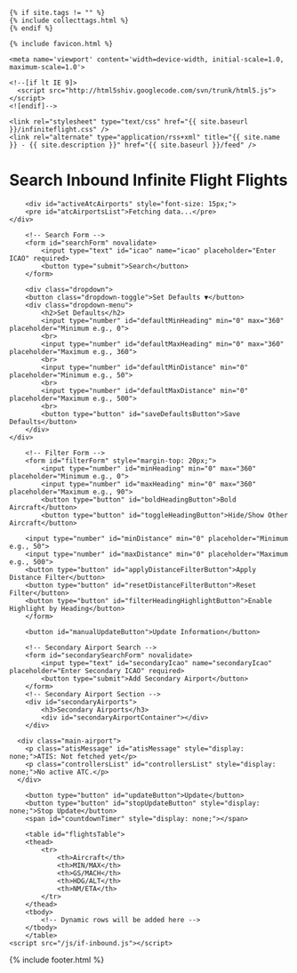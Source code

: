 <html>
  <head>
    <title>Infinite Flight Inbound Search</title>
     
    {% if site.tags != "" %}
    {% include collecttags.html %}
    {% endif %}
    
    {% include favicon.html %}
    
    <meta name='viewport' content='width=device-width, initial-scale=1.0, maximum-scale=1.0'>

    <!--[if lt IE 9]>
      <script src="http://html5shiv.googlecode.com/svn/trunk/html5.js"></script>
    <![endif]-->

    <link rel="stylesheet" type="text/css" href="{{ site.baseurl }}/infiniteflight.css" />
    <link rel="alternate" type="application/rss+xml" title="{{ site.name }} - {{ site.description }}" href="{{ site.baseurl }}/feed" />
  </head>

  <body>
    <div class="container">
        <h1>Search Inbound Infinite Flight Flights</h1>
        
        <div id="activeAtcAirports" style="font-size: 15px;">
        <pre id="atcAirportsList">Fetching data...</pre>
    </div>

        <!-- Search Form -->
        <form id="searchForm" novalidate>
            <input type="text" id="icao" name="icao" placeholder="Enter ICAO" required>
            <button type="submit">Search</button>
        </form>
        
        <div class="dropdown">
        <button class="dropdown-toggle">Set Defaults ▼</button>
        <div class="dropdown-menu">
            <h2>Set Defaults</h2>
            <input type="number" id="defaultMinHeading" min="0" max="360" placeholder="Minimum e.g., 0">
            <br>
            <input type="number" id="defaultMaxHeading" min="0" max="360" placeholder="Maximum e.g., 360">
            <br>
            <input type="number" id="defaultMinDistance" min="0" placeholder="Minimum e.g., 50">
            <br>
            <input type="number" id="defaultMaxDistance" min="0" placeholder="Maximum e.g., 500">
            <br>
            <button type="button" id="saveDefaultsButton">Save Defaults</button>
        </div>
    </div>

        <!-- Filter Form -->
        <form id="filterForm" style="margin-top: 20px;">
            <input type="number" id="minHeading" min="0" max="360" placeholder="Minimum e.g., 0">
            <input type="number" id="maxHeading" min="0" max="360" placeholder="Maximum e.g., 90">
            <button type="button" id="boldHeadingButton">Bold Aircraft</button>
            <button type="button" id="toggleHeadingButton">Hide/Show Other Aircraft</button>
            
        <input type="number" id="minDistance" min="0" placeholder="Minimum e.g., 50">
        <input type="number" id="maxDistance" min="0" placeholder="Maximum e.g., 500">
        <button type="button" id="applyDistanceFilterButton">Apply Distance Filter</button>
        <button type="button" id="resetDistanceFilterButton">Reset Filter</button>
        <button type="button" id="filterHeadingHighlightButton">Enable Highlight by Heading</button>
        </form>
        
        <button id="manualUpdateButton">Update Information</button>
        
        <!-- Secondary Airport Search -->
        <form id="secondarySearchForm" novalidate>
            <input type="text" id="secondaryIcao" name="secondaryIcao" placeholder="Enter Secondary ICAO" required>
            <button type="submit">Add Secondary Airport</button>
        </form>
        <!-- Secondary Airport Section -->
        <div id="secondaryAirports">
            <h3>Secondary Airports</h3>
            <div id="secondaryAirportContainer"></div>
        </div>
        
      <div class="main-airport">
        <p class="atisMessage" id="atisMessage" style="display: none;">ATIS: Not fetched yet</p>    
        <p class="controllersList" id="controllersList" style="display: none;">No active ATC.</p>
      </div>

        <button type="button" id="updateButton">Update</button>
        <button type="button" id="stopUpdateButton" style="display: none;">Stop Update</button>
        <span id="countdownTimer" style="display: none;"></span>
        
        <table id="flightsTable">
        <thead>
            <tr>
                <th>Aircraft</th>
                <th>MIN/MAX</th>
                <th>GS/MACH</th>
                <th>HDG/ALT</th>
                <th>NM/ETA</th>
            </tr>
        </thead>
        <tbody>
            <!-- Dynamic rows will be added here -->
        </tbody>
        </table>
    <script src="/js/if-inbound.js"></script>
  </body>
  {% include footer.html %} 
</html> 